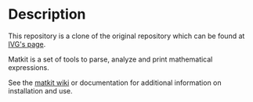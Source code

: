 Description
===========

This repository is a clone of the original repository which can be found at 
[IVG's page](https://github.com/ivg/matkit).

Matkit is a set of tools to parse, analyze and print mathematical
expressions.

See the [matkit wiki](https://wiki.harvard.edu/confluence/display/fascs51matkit/MATKIT+Wiki+Home;jsessionid=076D47E60988DC06E16697D4E7C99BEC) or documentation
for additional information on installation and use.


